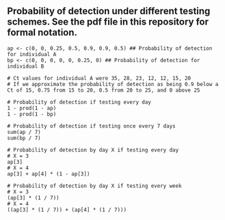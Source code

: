 Probability of detection under different testing schemes. See the pdf file in this repository for formal notation.
------------
```{r example, message=TRUE,warning=TRUE,eval=TRUE}
ap <- c(0, 0, 0.25, 0.5, 0.9, 0.9, 0.5) ## Probability of detection for individual A
bp <- c(0, 0, 0, 0, 0, 0.25, 0) ## Probability of detection for individual B

# Ct values for individual A were 35, 28, 23, 12, 12, 15, 20
# If we approximate the probability of detection as being 0.9 below a Ct of 15, 0.75 from 15 to 20, 0.5 from 20 to 25, and 0 above 25

# Probability of detection if testing every day
1 - prod(1 - ap)
1 - prod(1 - bp)

# Probability of detection if testing once every 7 days
sum(ap / 7)
sum(bp / 7)

# Probability of detection by day X if testing every day
# X = 3
ap[3]
# X = 4
ap[3] + ap[4] * (1 - ap[3])

# Probability of detection by day X if testing every week
# X = 3
(ap[3] * (1 / 7))
# X = 4
((ap[3] * (1 / 7)) + (ap[4] * (1 / 7)))
```